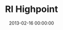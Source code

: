 ---
layout: post
date:   2013-02-16 00:00:00
title: RI Highpoint
categories: fun
picture: /assets/fun/RIhighpoint.jpg
summary: February 16, 2013</br>Rhode Island State Highpoint</br>812 feet
---